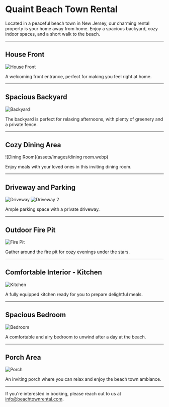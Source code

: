 # Quaint Beach Town Rental

Located in a peaceful beach town in New Jersey, our charming rental property is your home away from home. Enjoy a spacious backyard, cozy indoor spaces, and a short walk to the beach.

---

## House Front
![House Front](shorehouse/assets/images/froont3.webp)

A welcoming front entrance, perfect for making you feel right at home.

---

## Spacious Backyard
![Backyard](assets/images/backyard.webp)

The backyard is perfect for relaxing afternoons, with plenty of greenery and a private fence.

---

## Cozy Dining Area
![Dining Room](assets/images/dining room.webp)

Enjoy meals with your loved ones in this inviting dining room.

---

## Driveway and Parking
![Driveway](assets/images/driveway.webp)
![Driveway 2](assets/images/driveway2.webp)

Ample parking space with a private driveway.

---

## Outdoor Fire Pit
![Fire Pit](assets/images/firepit.webp)

Gather around the fire pit for cozy evenings under the stars.

---

## Comfortable Interior - Kitchen
![Kitchen](assets/images/kitchen2.webp)

A fully equipped kitchen ready for you to prepare delightful meals.

---

## Spacious Bedroom
![Bedroom](assets/images/largebedroom.webp)

A comfortable and airy bedroom to unwind after a day at the beach.

---

## Porch Area
![Porch](assets/images/porch.webp)

An inviting porch where you can relax and enjoy the beach town ambiance.

---

If you're interested in booking, please reach out to us at [info@beachtownrental.com](mailto:info@beachtownrental.com).
